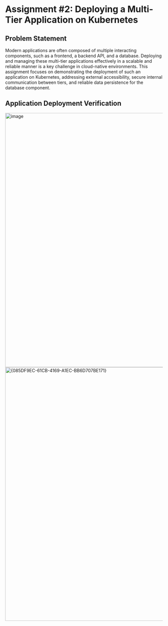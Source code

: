 # Assignment #2: Deploying a Multi-Tier Application on Kubernetes

## Problem Statement
Modern applications are often composed of multiple interacting components, such as a frontend, a backend API, and a database. Deploying and managing these multi-tier applications effectively in a scalable and reliable manner is a key challenge in cloud-native environments. This assignment focuses on demonstrating the deployment of such an application on Kubernetes, addressing external accessibility, secure internal communication between tiers, and reliable data persistence for the database component.

## Application Deployment Verification
<img width="811" alt="image" src="https://github.com/user-attachments/assets/12addbed-7a87-42c5-ac39-fe97b0693810" />

<img width="809" alt="{085DF9EC-61CB-4169-A1EC-BB6D707BE171}" src="https://github.com/user-attachments/assets/17aaaa21-8227-4860-87fe-256c3dbe4b44" />



